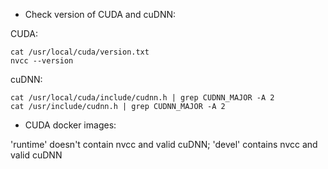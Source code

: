 * Check version of CUDA and cuDNN:

 CUDA: 
```
cat /usr/local/cuda/version.txt
nvcc --version
```
 cuDNN: 
```
cat /usr/local/cuda/include/cudnn.h | grep CUDNN_MAJOR -A 2
cat /usr/include/cudnn.h | grep CUDNN_MAJOR -A 2
```

* CUDA docker images:
 
 'runtime' doesn't contain nvcc and valid cuDNN; 
 'devel' contains nvcc and valid cuDNN
